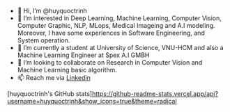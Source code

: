 - 👋 Hi, I’m @huyquoctrinh
- 👀 I’m interested in Deep Learning, Machine Learning, Computer Vision, Computer Graphic, NLP, MLops, Medical Imageing and A.I modeling. Moreover, I have some experiences in Software Engineering, and System operation. 
- 🌱 I’m currently a student at University of Science, VNU-HCM and also a Machine Learning Engineer at Spex A.I GMBH
- 💞️ I’m looking to collaborate on Research in Computer Vision and Machine Learning basic algorithm.
- 📫 Reach me via [Linkedin](https://www.linkedin.com/in/huy-quoc-450459161/?fbclid=IwAR0OIUwt7P_bWN3D2bDNtJynBrQljfyv6mwVLQwKyl-SG16mxOROdW_SFeg)

 [huyquoctrinh's GitHub stats]https://github-readme-stats.vercel.app/api?username=huyquoctrinh&show_icons=true&theme=radical
<!---
huyquoctrinh/huyquoctrinh is a ✨ special ✨ repository because its `README.md` (this file) appears on your GitHub profile.
You can click the Preview link to take a look at your changes.
--->
